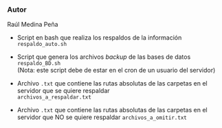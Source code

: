 ### Autor 
Raúl Medina Peña

  * Script en bash que realiza los respaldos de la información `` respaldo_auto.sh ``
  * Script que genera los archivos _backup_ de las bases de datos `` respaldo_BD.sh ``  
    (Nota: este script debe de estar en el cron de un usuario del servidor)  
    
  * Archivo ``.txt`` que contiene las rutas absolutas de las carpetas en el servidor que se quiere respaldar        
    ``archivos_a_respaldar.txt``  
  
  * Archivo ``.txt`` que contiene las rutas absolutas de las carpetas en el servidor que NO se quiere respaldar
    ``archivos_a_omitir.txt``  
    
  
